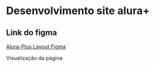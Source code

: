 # Desenvolvimento site alura+

## Link do figma
<a href="https://www.figma.com/file/tFDVyNuKhrT2G03k2dCstW/Alura-Plus---Layout">Alura-Plus Layout Figma</a>

<p>Visualização da página</p>
<img href="https://i.ibb.co/gF4rXK6/alura-plus-bice-one-vercel-app.png">